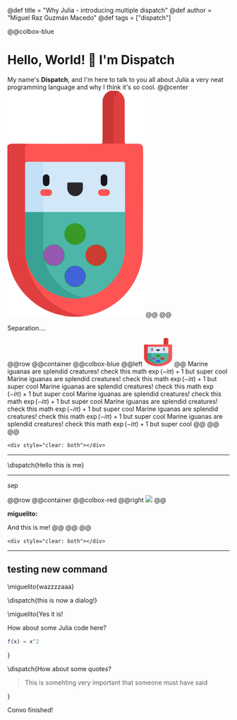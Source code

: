 @def title = "Why Julia - introducing multiple dispatch"
@def author = "Miguel Raz Guzmán Macedo"
@def tags = ["dispatch"]


@@colbox-blue
# Hello, World! :wave: I'm Dispatch

My name's **Dispatch**,  and I'm here to talk to you all about Julia a very neat programming language and why I think it's so cool.
@@center ![](/assets/pixlr-bg-result.png) @@
@@



Separation....




@@row
@@container
@@colbox-blue
@@left ![image|<SCALE(180x180)>](/assets/favicon.ico)
@@
Marine iguanas are splendid creatures! check this math $\exp(-i\pi)+1$ but super cool 
Marine iguanas are splendid creatures! check this math $\exp(-i\pi)+1$ but super cool 
Marine iguanas are splendid creatures! check this math $\exp(-i\pi)+1$ but super cool 
Marine iguanas are splendid creatures! check this math $\exp(-i\pi)+1$ but super cool 
Marine iguanas are splendid creatures! check this math $\exp(-i\pi)+1$ but super cool 
Marine iguanas are splendid creatures! check this math $\exp(-i\pi)+1$ but super cool 
Marine iguanas are splendid creatures! check this math $\exp(-i\pi)+1$ but super cool 
@@
@@
@@
~~~
<div style="clear: both"></div>
~~~

-------
\dispatch{Hello this is me}

----
sep

@@row
@@container
@@colbox-red
@@right ![](/assets/astrofavicon/favicon.ico)
@@

**miguelito:**

And this is me!
@@
@@
@@
~~~
<div style="clear: both"></div>
~~~


------
testing new command
-----
\miguelito{wazzzzaaa}

\dispatch{this is now a dialog!}

\miguelito{Yes it is!

How about some Julia code here?

```julia
f(x) = x^2
```
}

\dispatch{How about some quotes?

> This is somehting very important that someone must have said

}

Convo finished!
